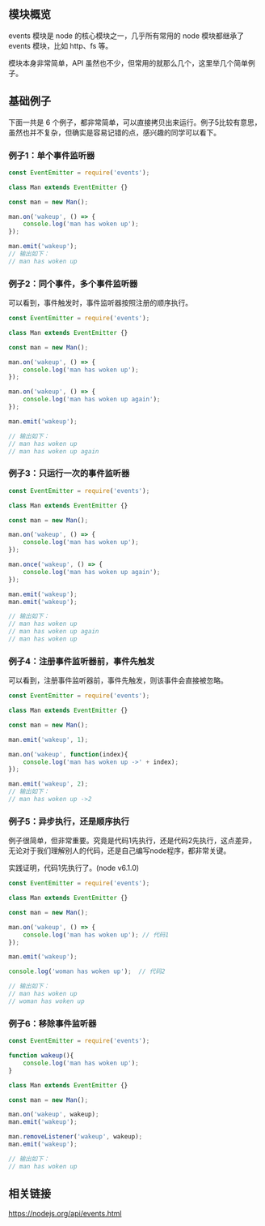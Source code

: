 ## 模块概览

events 模块是 node 的核心模块之一，几乎所有常用的 node 模块都继承了 events 模块，比如 http、fs 等。

模块本身非常简单，API 虽然也不少，但常用的就那么几个，这里举几个简单例子。

## 基础例子

下面一共是 6 个例子，都非常简单，可以直接拷贝出来运行。例子5比较有意思，虽然也并不复杂，但确实是容易记错的点，感兴趣的同学可以看下。

### 例子1：单个事件监听器

```js
const EventEmitter = require('events');

class Man extends EventEmitter {}

const man = new Man();

man.on('wakeup', () => {
    console.log('man has woken up');
});

man.emit('wakeup');
// 输出如下：
// man has woken up
```

### 例子2：同个事件，多个事件监听器

可以看到，事件触发时，事件监听器按照注册的顺序执行。

```js
const EventEmitter = require('events');

class Man extends EventEmitter {}

const man = new Man();

man.on('wakeup', () => {
    console.log('man has woken up');
});

man.on('wakeup', () => {
    console.log('man has woken up again');
});

man.emit('wakeup');

// 输出如下：
// man has woken up
// man has woken up again
```

### 例子3：只运行一次的事件监听器

```js
const EventEmitter = require('events');

class Man extends EventEmitter {}

const man = new Man();

man.on('wakeup', () => {
    console.log('man has woken up');
});

man.once('wakeup', () => {
    console.log('man has woken up again');
});

man.emit('wakeup');
man.emit('wakeup');

// 输出如下：
// man has woken up
// man has woken up again
// man has woken up
```

### 例子4：注册事件监听器前，事件先触发

可以看到，注册事件监听器前，事件先触发，则该事件会直接被忽略。

```js
const EventEmitter = require('events');

class Man extends EventEmitter {}

const man = new Man();

man.emit('wakeup', 1);

man.on('wakeup', function(index){
    console.log('man has woken up ->' + index);
});

man.emit('wakeup', 2);
// 输出如下：
// man has woken up ->2
```

### 例子5：异步执行，还是顺序执行

例子很简单，但非常重要。究竟是代码1先执行，还是代码2先执行，这点差异，无论对于我们理解别人的代码，还是自己编写node程序，都非常关键。

实践证明，代码1先执行了。(node v6.1.0)

```js
const EventEmitter = require('events');

class Man extends EventEmitter {}

const man = new Man();

man.on('wakeup', () => {
    console.log('man has woken up'); // 代码1
});

man.emit('wakeup');

console.log('woman has woken up');  // 代码2

// 输出如下：
// man has woken up
// woman has woken up
```

### 例子6：移除事件监听器

```js
const EventEmitter = require('events');

function wakeup(){
    console.log('man has woken up');
}

class Man extends EventEmitter {}

const man = new Man();

man.on('wakeup', wakeup);
man.emit('wakeup');

man.removeListener('wakeup', wakeup);
man.emit('wakeup');

// 输出如下：
// man has woken up
```

## 相关链接

https://nodejs.org/api/events.html
